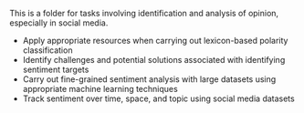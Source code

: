 This is a folder for tasks involving identification and analysis of opinion, especially in social media.

- Apply appropriate resources when carrying out lexicon-based polarity classification
- Identify challenges and potential solutions associated with identifying sentiment targets
- Carry out fine-grained sentiment analysis with large datasets using appropriate machine learning techniques
- Track sentiment over time, space, and topic using social media datasets
